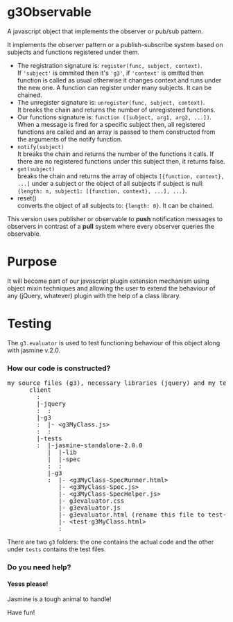 g3Observable
============

A javascript object that implements the observer or pub/sub pattern.

It implements the observer pattern or a publish-subscribe system based on subjects and functions registered under them.
<ul>
<li>The registration signature is: <code>register(func, subject, context)</code>.<br />
If <code>'subject'</code> is ommited then it's <code>'g3'</code>, if <code>'context'</code> is omitted then function is called as usual otherwise it changes context and runs under the new one. A function can register under many subjects. It can be chained.</li>
<li>The unregister signature is: <code>unregister(func, subject, context)</code>.<br />
It breaks the chain and returns the number of unregistered functions.</li>
<li>Our functions signature is: <code>function ([subject, arg1, arg2, ...])</code>.<br />
When a message is fired for a specific subject then, all registered functions are called and an array is passed to them constructed from the arguments of the notify function.</li>
<li><code>notify(subject)</code><br />
It breaks the chain and returns the number of the functions it calls. If there are no registered functions under this subject then, it returns false.</li>
<li><code>get(subject)</code><br />
breaks the chain and returns the array of objects <code>[{function, context}, ...]</code> under a subject or the object of all subjects if subject is null: <code>{length: n, subject1: [{function, context}, ...], ...}</code>.</li>
<li>reset()<br />
converts the object of all subjects to: <code>{length: 0}</code>. It can be chained.</li>
</ul>

This version uses publisher or observable to <b>push</b> notification messages to observers in contrast of a <b>pull</b> system where every observer queries the observable.

Purpose
=======
It will become part of our javascript plugin extension mechanism using object mixin techniques and allowing the user to extend the behaviour of any (jQuery, whatever) plugin with the help of a class library.

Testing
=======
The <code>g3.evaluator</code> is used to test functioning behaviour of this object along with jasmine v.2.0.

<h3>How our code is constructed?</h3>
<pre>
my source files (g3), necessary libraries (jquery) and my tests folder (tests):
      client
        :
        |-jquery
        :  :
        |-g3
        :  |- &lt;g3MyClass.js>
        :  :
        |-tests
        :  |-jasmine-standalone-2.0.0
           |  |-lib
           |  |-spec
           :  :
           |-g3
           :  |- &lt;g3MyClass-SpecRunner.html>
              |- &lt;g3MyClass-Spec.js>
              |- &lt;g3MyClass-SpecHelper.js>
              |- g3evaluator.css
              |- g3evaluator.js
              |- g3evaluator.html (rename this file to test-g3MyClass.html)
              |- &lt;test-g3MyClass.html>
              :
</pre>

There are two <code>g3</code> folders: the one contains the actual code and the other under <code>tests</code> contains the test files.

<h3>Do you need help?</h3>
<h4>Yesss please!</h4> Jasmine is a tough animal to handle!

Have fun!
